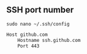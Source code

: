 ## SSH port number 
`sudo nano ~/.ssh/config`
```bash
Host github.com
    Hostname ssh.github.com
    Port 443
```

